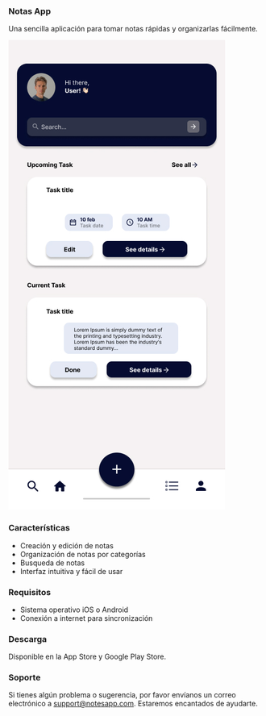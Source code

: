 ### Notas App

Una sencilla aplicación para tomar notas rápidas y organizarlas fácilmente.

![Alt text][def]

[def]: ./assets/AppNote.jpg "App Note"


### Características

- Creación y edición de notas
- Organización de notas por categorías
- Busqueda de notas
- Interfaz intuitiva y fácil de usar

### Requisitos

- Sistema operativo iOS o Android
- Conexión a internet para sincronización

### Descarga

Disponible en la App Store y Google Play Store.

### Soporte

Si tienes algún problema o sugerencia, por favor envíanos un correo electrónico a support@notesapp.com. Estaremos encantados de ayudarte.

